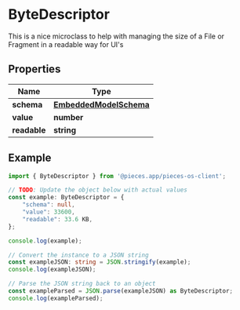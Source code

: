 
# ByteDescriptor

This is a nice microclass to help with managing the size of a File or Fragment in a readable way for UI\'s

## Properties

Name | Type
------------ | -------------
**schema** | [**EmbeddedModelSchema**](EmbeddedModelSchema)
**value** | **number**
**readable** | **string**

## Example

```typescript
import { ByteDescriptor } from '@pieces.app/pieces-os-client';

// TODO: Update the object below with actual values
const example: ByteDescriptor = {
    "schema": null,
    "value": 33600,
    "readable": 33.6 KB,
};

console.log(example);

// Convert the instance to a JSON string
const exampleJSON: string = JSON.stringify(example);
console.log(exampleJSON);

// Parse the JSON string back to an object
const exampleParsed = JSON.parse(exampleJSON) as ByteDescriptor;
console.log(exampleParsed);
```


